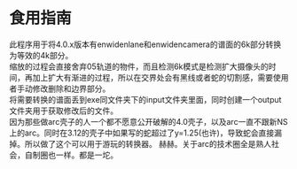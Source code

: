 # 食用指南

此程序用于将4.0.x版本有enwidenlane和enwidencamera的谱面的6k部分转换为等效的4k部分。  
缩放的过程会直接舍弃05轨道的物件，而且检测6k模式是检测扩大摄像头的时间，再加上扩大有渐进的过程，所以在交界处会有黑线或者蛇的切割感，需要使用者手动修改删除和边界部分。  
将需要转换的谱面丢到exe同文件夹下的input文件夹里面，同时创建一个output文件夹用于获取修改后的文件。  
因为那些做arc壳子的人一个都不愿意公开破解的4.0壳子，以及arc一直不跟新NS上的arc。同时在3.12的壳子中如果写的蛇超过了y=1.25(也许)，导致蛇会直接漏掉。所以做了这个可以用于游玩的转换器。
赫赫。关于arc的技术圈全是熟人社会，自制圈也一样。都是一坨。
